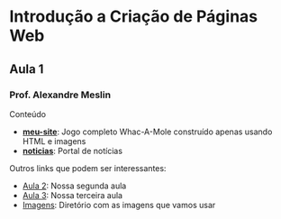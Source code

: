 # Introdução a Criação de Páginas Web
## Aula 1
### Prof. Alexandre Meslin

Conteúdo

* [__meu-site__](./meu-site): Jogo completo Whac-A-Mole construído apenas usando HTML e imagens
* [__noticias__](./noticias): Portal de notícias

Outros links que podem ser interessantes:
* [Aula 2](../aula-2): Nossa segunda aula
* [Aula 3](../aula-3): Nossa terceira aula
* [Imagens](../imagens): Diretório com as imagens que vamos usar

